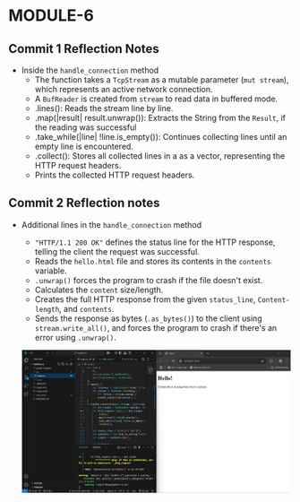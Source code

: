 # MODULE-6

## Commit 1 Reflection Notes

- Inside the `handle_connection` method
    - The function takes a `TcpStream` as a mutable parameter (`mut stream`), which represents an active network connection.
    - A `BufReader` is created from `stream` to read data in buffered mode.
    - .lines(): Reads the stream line by line.
    - .map(|result| result.unwrap()): Extracts the String from the `Result`, if the reading was successful
    - .take_while(|line| !line.is_empty()): Continues collecting lines until an empty line is encountered.
    - .collect(): Stores all collected lines in a as a vector, representing the HTTP request headers.
    - Prints the collected HTTP request headers.

## Commit 2 Reflection notes

- Additional lines in the `handle_connection` method
    - `"HTTP/1.1 200 OK"` defines the status line for the HTTP response, telling the client the request was successful.
    - Reads the `hello.html` file and stores its contents in the `contents` variable.
    - `.unwrap()` forces the program to crash if the file doesn't exist.
    - Calculates the `content` size/length.
    - Creates the full HTTP response from the given `status_line`, `Content-length`, and `contents`.
    - Sends the response as bytes (`.as_bytes()`) to the client using `stream.write_all()`, and forces the program to crash if there's an error using `.unwrap()`.

    ![Commit 2 screen capture](/public/images/commit2.png)